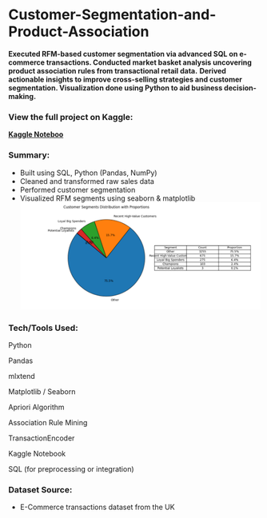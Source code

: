 # Customer-Segmentation-and-Product-Association
**Executed RFM-based customer segmentation via advanced SQL on e-commerce transactions. Conducted market basket analysis uncovering product association rules from transactional retail data.**
**Derived actionable insights to improve cross-selling strategies and customer segmentation. Visualization done using Python to aid business decision-making.**
### View the full project on Kaggle:
**[Kaggle Noteboo](https://www.kaggle.com/code/meincode/customer-segmentation-and-product-association)**
### Summary:
- Built using SQL, Python (Pandas, NumPy)
- Cleaned and transformed raw sales data
- Performed customer segmentation
- Visualized RFM segments using seaborn & matplotlib
![Project Preview](https://github.com/joshipj22/Customer-Segmentation-and-Product-Association/blob/main/RFM.png?raw=true)
### Tech/Tools Used:

Python

Pandas

mlxtend

Matplotlib / Seaborn

Apriori Algorithm

Association Rule Mining

TransactionEncoder

Kaggle Notebook

SQL (for preprocessing or integration)


### Dataset Source:
- E-Commerce transactions dataset from the UK


